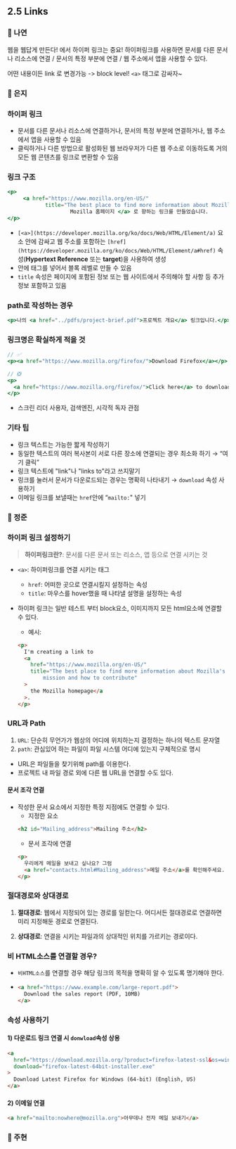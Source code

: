 ## 2.5 Links

### 📝 나연

웹을 웹답게 만든다! 에서 하이퍼 링크는 중요!
하이퍼링크를 사용하면 문서를 다른 문서나 리소스에 연결 / 문서의 특정 부분에 연결 / 웹 주소에서 앱을 사용할 수 있다.

어떤 내용이든 link 로 변경가능 -> block level!
`<a>` 태그로 감싸자~

### 📝 은지
### 하이퍼 링크

- 문서를 다른 문서나 리소스에 연결하거나, 문서의 특정 부분에 연결하거나, 웹 주소에서 앱을 사용할 수 있음
- 클릭하거나 다른 방법으로 활성화된 웹 브라우저가 다른 웹 주소로 이동하도록 거의 모든 웹 콘텐츠를 링크로 변환할 수 있음

### 링크 구조

```jsx
<p>
	 <a href="https://www.mozilla.org/en-US/" 
			title="The best place to find more information about Mozilla's">
					Mozilla 홈페이지 </a> 로 향하는 링크를 만들었습니다.
</p> 
```

- `[<a>](https://developer.mozilla.org/ko/docs/Web/HTML/Element/a)` 요소 안에 감싸고 웹 주소를 포함하는 `[href](https://developer.mozilla.org/ko/docs/Web/HTML/Element/a#href)` 속성(**Hypertext Reference** 또는 **target**)을 사용하여 생성
- 안에 태그를 넣어서 블록 레벨로 만들 수 있음
- `title`  속성은 페이지에 포함된 정보 또는 웹 사이트에서 주의해야 할 사항 등 추가정보 포함하고 있음

### path로 작성하는 경우

```jsx
<p>나의 <a href="../pdfs/project-brief.pdf">프로젝트 개요</a> 링크입니다.</p>
```

### 링크명은 확실하게 적을 것

```jsx
// ✅
<p><a href="https://www.mozilla.org/firefox/">Download Firefox</a></p>

// ❎
<p>
  <a href="https://www.mozilla.org/firefox/">Click here</a> to download Firefox
</p>
```

- 스크린 리더 사용자, 검색엔진, 시각적 독자 관점

### 기타 팁

- 링크 텍스트는 가능한 짧게 작성하기
- 동일한 텍스트의 여러 복사본이 서로 다른 장소에 연결되는 경우 최소화 하기 → “여기 클릭”
- 링크 텍스트에 "link"나 "links to"라고 쓰지말기
- 링크를 눌러서 문서가 다운로드되는 경우는 명확히 나타내기 → `download` 속성 사용하기
- 이메일 링크를 보낼때는 `href`안에 “`mailto:`" 넣기

### 📝 정준

### 하이퍼 링크 설정하기

> **하이퍼링크란?**: 문서를 다른 문서 또는 리소스, 앱 등으로 연결 시키는 것

- `<a>`: 하이퍼링크를 연결 시키는 태그

  - `href`: 어떠한 곳으로 연결시킬지 설정하는 속성
  - `title`: 마우스를 hover했을 때 나타낼 설명을 설정하는 속성

- 하이퍼 링크는 일반 테스트 부터 block요소, 이미지까지 모든 html요소에 연결할 수 있다.

  - 예시:

  ```html
  <p>
    I'm creating a link to
    <a
      href="https://www.mozilla.org/en-US/"
      title="The best place to find more information about Mozilla's
          mission and how to contribute"
    >
      the Mozilla homepage</a
    >.
  </p>
  ```

### URL과 Path

1. `URL`: 단순히 무언가가 웹상의 어디에 위치하는지 결정하는 하나의 텍스트 문자열
2. `path`: 관심있어 하는 파일이 파일 시스템 어디에 있는지 구체적으로 명시

- URL은 파일들을 찾기위해 path를 이용한다.
- 프로젝트 내 파일 경로 외에 다른 웹 URL을 연결할 수도 있다.

#### 문서 조각 연결

- 작성한 문서 요소에서 지정한 특정 지점에도 연결할 수 있다.
  - 지정한 요소
  ```html
  <h2 id="Mailing_address">Mailing 주소</h2>
  ```
  - 문서 조각에 연결
  ```html
  <p>
    우리에게 메일을 보내고 싶나요? 그럼
    <a href="contacts.html#Mailing_address">메일 주소</a>를 확인해주세요.
  </p>
  ```

### 절대경로와 상대경로

1. **절대경로**: 웹에서 지정되어 있는 경로를 일컫는다. 어디서든 절대경로로 연결하면 미리 지정해둔 경로로 연결된다.

2. **상대경로**: 연결을 시키는 파일과의 상대적인 위치를 가르키는 경로이다.

### 비 HTML소스를 연결할 경우?

- `비HTML소스`를 연결할 경우 해당 링크의 목적을 명확히 알 수 있도록 명기해야 한다.
- ```html
  <a href="https://www.example.com/large-report.pdf">
    Download the sales report (PDF, 10MB)
  </a>
  ```

### 속성 사용하기

#### 1) 다운로드 링크 연결 시 `donwload`속성 상용

```html
<a
  href="https://download.mozilla.org/?product=firefox-latest-ssl&os=win64&lang=en-US"
  download="firefox-latest-64bit-installer.exe"
>
  Download Latest Firefox for Windows (64-bit) (English, US)
</a>
```

#### 2) 이메일 연결

```html
<a href="mailto:nowhere@mozilla.org">아무데나 전자 메일 보내기</a>
```

### 📝 주현
